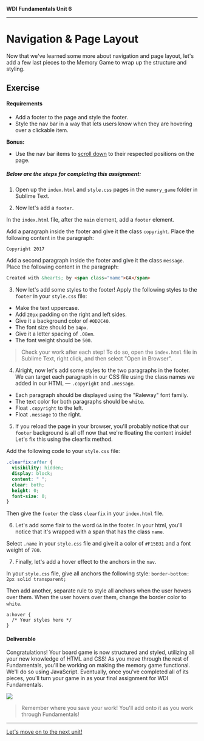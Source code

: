 **WDI Fundamentals Unit 6**

---

# Navigation & Page Layout

Now that we've learned some more about navigation and page layout, let's add a few last pieces to the Memory Game to wrap up the structure and styling.

## Exercise

#### Requirements

* Add a footer to the page and style the footer.
* Style the nav bar in a way that lets users know when they are hovering over a clickable item.

**Bonus:**

* Use the nav bar items to [scroll down](https://developer.mozilla.org/en-US/docs/Web/HTML/Element/a) to their respected positions on the page.

##### Below are the steps for completing this assignment:

1) Open up the `index.html` and `style.css` pages in the `memory_game` folder in Sublime Text.

2) Now let's add a `footer`.

In the `index.html` file, after the `main` element, add a `footer` element.

Add a paragraph inside the footer and give it the class `copyright`. Place the following content in the paragraph:

```html
Copyright 2017
```

Add a second paragraph inside the footer and give it the class `message`. Place the following content in the paragraph:

```html
Created with &hearts; by <span class="name">GA</span>
```

3) Now let's add some styles to the footer! Apply the following styles to the `footer` in your `style.css` file:

- Make the text uppercase.
- Add `20px` padding on the right and left sides.
- Give it a background color of `#0D2C40`.
- The font size should be `14px`.
- Give it a letter spacing of `.08em`.
- The font weight should be `500`.

> Check your work after each step! To do so, open the `index.html` file in Sublime Text, right click, and then select "Open in Browser".
  
4) Alright, now let's add some styles to the two paragraphs in the footer. We can target each paragraph in our CSS file using the class names we added in our HTML &mdash; `.copyright` and `.message`.

- Each paragraph should be displayed using the "Raleway" font family.
- The text color for both paragraphs should be `white`.
- Float `.copyright` to the left.
- Float `.message` to the right.
  
5) If you reload the page in your browser, you'll probably notice that our `footer` background is all off now that we're floating the content inside! Let's fix this using the clearfix method.

Add the following code to your `style.css` file:

```css
.clearfix:after {
  visibility: hidden;
  display: block;
  content: " ";
  clear: both;
  height: 0;
  font-size: 0;
}
```

Then give the `footer` the class `clearfix` in your `index.html` file.

6) Let's add some flair to the word `GA` in the footer. In your html, you'll notice that it's wrapped with a span that has the class `name`. 

Select `.name` in your `style.css` file and give it a color of `#F15B31` and a font weight of `700`.

7) Finally, let's add a hover effect to the anchors in the `nav`.

In your `style.css` file, give all anchors the following style: `border-bottom: 2px solid transparent;`

Then add another, separate rule to style all anchors when the user hovers over them. When the user hovers over them, change the border color to `white`.

```
a:hover {
  /* Your styles here */
}
```


#### Deliverable

Congratulations! Your board game is now structured and styled, utilizing all your new knowledge of HTML and CSS! As you move through the rest of Fundamentals, you'll be working on making the memory game functional. We'll do so using JavaScript. Eventually, once you've completed all of its pieces, you'll turn your game in as your final assignment for WDI Fundamentals.

![](assets/navigation-and-page-layout-assignment/memory-game.png)

> Remember where you save your work! You'll add onto it as you work through Fundamentals!

---


[Let's move on to the next unit!](../07_unit/js-intro.md)
